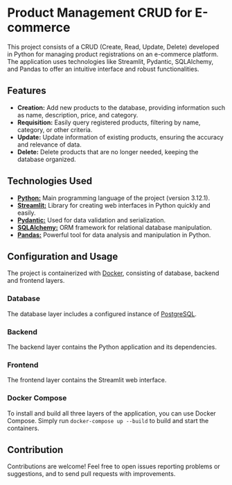 # Product Management CRUD for E-commerce

This project consists of a CRUD (Create, Read, Update, Delete) developed in Python for managing product registrations on an e-commerce platform. The application uses technologies like Streamlit, Pydantic, SQLAlchemy, and Pandas to offer an intuitive interface and robust functionalities.

## Features

-   **Creation:** Add new products to the database, providing information such as name, description, price, and category.
-   **Requisition:** Easily query registered products, filtering by name, category, or other criteria.
-   **Update:** Update information of existing products, ensuring the accuracy and relevance of data.
-   **Delete:** Delete products that are no longer needed, keeping the database organized.

## Technologies Used

-   **[Python:](https://www.python.org/)** Main programming language of the project (version 3.12.1).
-   **[Streamlit:](https://streamlit.io/)** Library for creating web interfaces in Python quickly and easily.
-   **[Pydantic:](https://github.com/pydantic/pydantic)** Used for data validation and serialization.
-   **[SQLAlchemy:](https://www.sqlalchemy.org/)** ORM framework for relational database manipulation.
-   **[Pandas:](https://pandas.pydata.org/)** Powerful tool for data analysis and manipulation in Python.

## Configuration and Usage

The project is containerized with [Docker](https://www.docker.com/), consisting of database, backend and frontend layers.

### Database
The database layer includes a configured instance of [PostgreSQL](https://www.postgresql.org/).

### Backend

The backend layer contains the Python application and its dependencies.

### Frontend

The frontend layer contains the Streamlit web interface.

### Docker Compose

To install and build all three layers of the application, you can use Docker Compose. Simply run `docker-compose up --build` to build and start the containers. 

## Contribution

Contributions are welcome! Feel free to open issues reporting problems or suggestions, and to send pull requests with improvements.